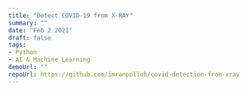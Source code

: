 ```yaml
---
title: "Detect COVID-19 from X-RAY"
summary: ""
date: "Feb 2 2021"
draft: false
tags:
- Python
- AI & Machine Learning
demoUrl: ""
repoUrl: https://github.com/imranpollob/covid-detection-from-xray
---
```

